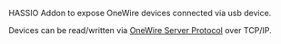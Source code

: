 HASSIO Addon to expose OneWire devices connected via usb device.

Devices can be read/written via [OneWire Server Protocol](http://owfs.org/index.php?page=owserver-protocol) over TCP/IP.

